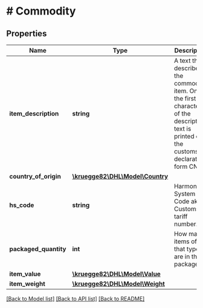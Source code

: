# # Commodity

## Properties

Name | Type | Description | Notes
------------ | ------------- | ------------- | -------------
**item_description** | **string** | A text that describes the commodity item. Only the first 50 characters of the description text is printed on the customs declaration form CN23. |
**country_of_origin** | [**\kruegge82\DHL\Model\Country**](Country.md) |  | [optional]
**hs_code** | **string** | Harmonized System Code aka Customs tariff number. | [optional]
**packaged_quantity** | **int** | How many items of that type are in the package |
**item_value** | [**\kruegge82\DHL\Model\Value**](Value.md) |  |
**item_weight** | [**\kruegge82\DHL\Model\Weight**](Weight.md) |  |

[[Back to Model list]](../../README.md#models) [[Back to API list]](../../README.md#endpoints) [[Back to README]](../../README.md)
